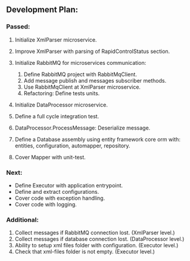 ## Development Plan:

### Passed:

1. Initialize XmlParser microservice.
2. Improve XmlParser with parsing of RapidControlStatus section.
3. Initialize RabbitMQ for microservices communication:

   1. Define RabbitMQ project with RabbitMqClient.
   2. Add message publish and messages subscriber methods.
   3. Use RabbitMqClient at XmlParser microservice.
   4. Refactoring: Define tests units.

4. Initialize DataProcessor microservice.
5. Define a full cycle integration test.
6. DataProcessor.ProcessMessage: Deserialize message.
7. Define a Database assembly using entity framework core orm with: entities, configuration, automapper, repository.
8. Cover Mapper with unit-test.

### Next:

- Define Executor with application entrypoint.
- Define and extract configurations.
- Cover code with exception handling.
- Cover code with logging.

### Additional:

1. Collect messages if RabbitMQ connection lost. (XmlParser level.)
2. Collect messages if database connection lost. (DataProcessor level.)
3. Ability to setup xml files folder with configuration. (Executor level.)
4. Check that xml-files folder is not empty. (Executor level.)